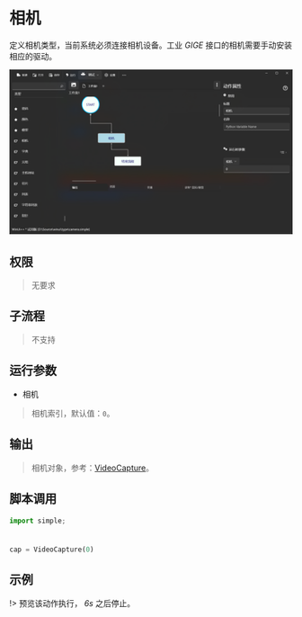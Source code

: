 # 相机 
定义相机类型，当前系统必须连接相机设备。工业 *GIGE* 接口的相机需要手动安装相应的驱动。

![TypeCamera](./images/15.png ':size=90%')

## 权限
> 无要求

## 子流程
> 不支持

## 运行参数

* 相机
> 相机索引，默认值：`0`。


## 输出

> 相机对象，参考：[VideoCapture](./types/VideoCapture.md)。


## 脚本调用

```python
import simple;


cap = VideoCapture(0)

```

## 示例


!> 预览该动作执行， *6s* 之后停止。